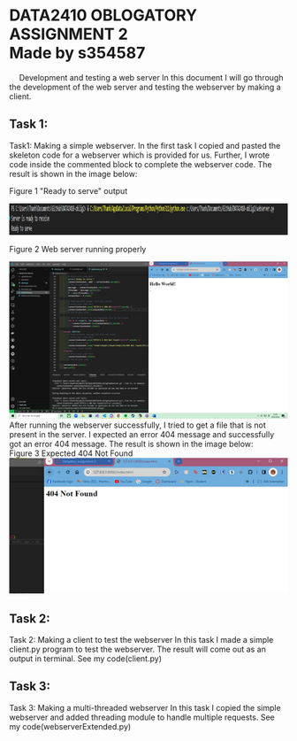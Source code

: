  
<h1 style="bold">DATA2410 OBLOGATORY ASSIGNMENT 2 <br>
Made by s354587</h1>
 
 
Development and testing a web server
In this document I will go through  the development of the web server and testing the webserver by making a client.
<h2 style="bold">Task 1:</h2> Task1: Making a simple webserver.
In the first task I copied and pasted the skeleton code for a webserver which is provided for us. Further, I wrote code inside the commented block to complete the webserver code. The result is shown in the image below: <br>
 
Figure 1 "Ready to serve" output

<img src="./images/image.png">
 
Figure 2 Web server running properly

<img src="./images/Bilde1.png">
After running the webserver successfully, I tried to get a file that is not present in the server. I expected an error 404 message and successfully got an error 404 message. The result is shown in the image below:  <br>
Figure 3 Expected 404 Not Found

<br>
<img src="./images/Bilde2.png">


<h2 style="bold">Task 2:</h2>Task 2: Making a client to test the webserver
In this task I made a simple client.py program to test the webserver. The result will come out as an output in terminal. See my code(client.py)
<br>
<h2 style="bold">Task 3:</h2>Task 3: Making a multi-threaded webserver
In this task I copied the simple webserver and added threading module to handle multiple requests. See my code(webserverExtended.py)


